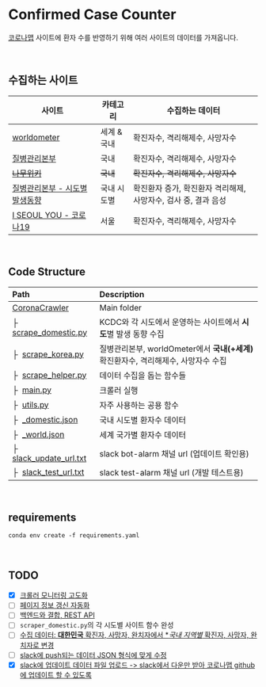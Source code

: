 # Confirmed Case Counter
[코로나맵](http://livecorona.co.kr/) 사이트에 환자 수를 반영하기 위해 여러 사이트의 데이터를 가져옵니다.

<br>

## 수집하는 사이트

| 사이트 | 카테고리 | 수집하는 데이터 |
|---|---|---|
| [worldometer](https://www.worldometers.info/coronavirus/) | 세계 & 국내 | 확진자수, 격리해제수, 사망자수 |
| [질병관리본부](http://ncov.mohw.go.kr/index_main.jsp) | 국내 | 확진자수, 격리해제수, 사망자수 |
| [~~나무위키~~](https://namu.wiki/w/%EC%8B%A0%EC%A2%85%20%EC%BD%94%EB%A1%9C%EB%82%98%EB%B0%94%EC%9D%B4%EB%9F%AC%EC%8A%A4%EA%B0%90%EC%97%BC%EC%A6%9D) | ~~국내~~ | ~~확진자수, 격리해제수, 사망자수~~ |
| [질병관리본부 - 시도별 발생동향](http://ncov.mohw.go.kr/bdBoardList_Real.do?brdId=1&brdGubun=13&ncvContSeq=&contSeq=&board_id=&gubun=) | 국내 시도별 | 확진환자 증가, 확진환자 격리해제, 사망자수, 검사 중, 결과 음성 |
| [I SEOUL YOU - 코로나19](http://www.seoul.go.kr/coronaV/coronaStatus.do) | 서울 | 확진자수, 격리해제수, 사망자수 |

<br>

## Code Structure

| Path | Description
| :--- | :----------
| [CoronaCrawler](https://github.com/LiveCoronaDetector/CoronaCrawler) | Main folder
|&boxvr;&nbsp; [scrape_domestic.py](https://github.com/LiveCoronaDetector/CoronaCrawler/blob/master/scrape_domestic.py) | KCDC와 각 시도에서 운영하는 사이트에서 **시도**별 발생 동향 수집
|&boxvr;&nbsp; [scrape_korea.py](https://github.com/LiveCoronaDetector/CoronaCrawler/blob/master/scrape_korea.py) | 질병관리본부, worldOmeter에서 **국내(+세계)** 확진환자수, 격리해제수, 사망자수 수집
|&boxvr;&nbsp; [scrape_helper.py](https://github.com/LiveCoronaDetector/CoronaCrawler/blob/master/scrape_helper.py) | 데이터 수집을 돕는 함수들
|&boxvr;&nbsp; [main.py](https://github.com/LiveCoronaDetector/CoronaCrawler/blob/master/main.py) | 크롤러 실행
|&boxvr;&nbsp; [utils.py](https://github.com/LiveCoronaDetector/CoronaCrawler/blob/master/utils.py) | 자주 사용하는 공용 함수
|&boxvr;&nbsp; [_domestic.json](https://github.com/LiveCoronaDetector/CoronaCrawler/blob/master/_domestic.json) | 국내 시도별 환자수 데이터
|&boxvr;&nbsp; [_world.json](https://github.com/LiveCoronaDetector/CoronaCrawler/blob/master/_domestic.json) | 세계 국가별 환자수 데이터
|&boxvr;&nbsp; [slack_update_url.txt]() | slack bot-alarm 채널 url (업데이트 확인용)
|&boxvr;&nbsp; [slack_test_url.txt]() | slack test-alarm 채널 url (개발 테스트용)

<br>

## requirements
```shell script
conda env create -f requirements.yaml
```
<br>

## TODO
* [x] [크롤러 모니터링 고도화](https://github.com/LiveCoronaDetector/CoronaCrawler/issues/9)
* [ ] [페이지 정보 갱신 자동화](https://github.com/LiveCoronaDetector/CoronaCrawler/issues/8)
* [ ] [백엔드와 결합, REST API](https://github.com/orgs/LiveCoronaDetector/projects/1)
* [ ] `scraper_domestic.py`의 각 시도별 사이트 함수 완성
* [ ] [수집 데이터: **대한민국** 확진자, 사망자, 완치자에서 **국내 지역별* 확진자, 사망자, 완치자로 변경](https://github.com/orgs/LiveCoronaDetector/projects/1)
* [ ] [slack에 push되는 데이터 JSON 형식에 맞게 수정](https://github.com/orgs/LiveCoronaDetector/projects/1)
* [x] [slack에 업데이트 데이터 파일 업로드 -> slack에서 다운만 받아 코로나맵 github
에 업데이트 할 수 있도록](https://github.com/orgs/LiveCoronaDetector/projects/1)

